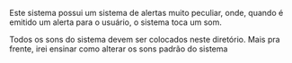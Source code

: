 Este sistema possui um sistema de alertas muito peculiar, onde, quando é emitido um alerta para o usuário, o sistema toca um som.

Todos os sons do sistema devem ser colocados neste diretório. Mais pra frente, irei ensinar como alterar os sons padrão do sistema
